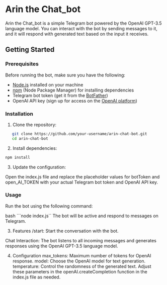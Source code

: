 # Arin the Chat_bot

Arin the Chat_bot is a simple Telegram bot powered by the OpenAI GPT-3.5 language model. You can interact with the bot by sending messages to it, and it will respond with generated text based on the input it receives.

## Getting Started

### Prerequisites

Before running the bot, make sure you have the following:

- [Node.js](https://nodejs.org/) installed on your machine
- [npm](https://www.npmjs.com/) (Node Package Manager) for installing dependencies
- Telegram bot token (get it from the [BotFather](https://core.telegram.org/bots#botfather))
- OpenAI API key (sign up for access on the [OpenAI platform](https://beta.openai.com/signup/))

### Installation

1. Clone the repository:

```bash
   git clone https://github.com/your-username/arin-chat-bot.git
   cd arin-chat-bot
```

2. Install dependencies:

  ```bash
npm install
  ```

3. Update the configuration:

Open the index.js file and replace the placeholder values for botToken and open_AI_TOKEN with your actual Telegram bot token and OpenAI API key.

### Usage
Run the bot using the following command:

bash
  ```node index.js``
  The bot will be active and respond to messages on Telegram.

3.  Features
  /start: Start the conversation with the bot.

Chat Interaction: The bot listens to all incoming messages and generates responses using the OpenAI GPT-3.5 language model.

4.  Configuration
max_tokens: Maximum number of tokens for OpenAI response.
model: Choose the OpenAI model for text generation.
temperature: Control the randomness of the generated text.
Adjust these parameters in the openAI.createCompletion function in the index.js file as needed.

